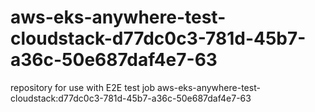 # aws-eks-anywhere-test-cloudstack-d77dc0c3-781d-45b7-a36c-50e687daf4e7-63
repository for use with E2E test job aws-eks-anywhere-test-cloudstack:d77dc0c3-781d-45b7-a36c-50e687daf4e7-63
